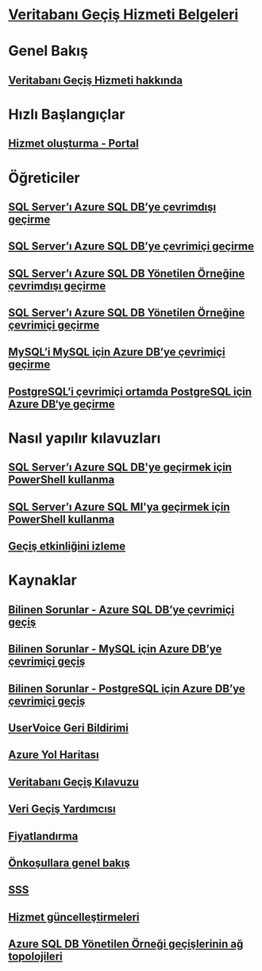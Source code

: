 # [Veritabanı Geçiş Hizmeti Belgeleri](index.yml)

# Genel Bakış
## [Veritabanı Geçiş Hizmeti hakkında](dms-overview.md)

# Hızlı Başlangıçlar
## [Hizmet oluşturma - Portal](quickstart-create-data-migration-service-portal.md)

# Öğreticiler
## [SQL Server’ı Azure SQL DB’ye çevrimdışı geçirme](tutorial-sql-server-to-azure-sql.md)
## [SQL Server’ı Azure SQL DB’ye çevrimiçi geçirme](tutorial-sql-server-azure-sql-online.md)
## [SQL Server’ı Azure SQL DB Yönetilen Örneğine çevrimdışı geçirme](tutorial-sql-server-to-managed-instance.md)
## [SQL Server’ı Azure SQL DB Yönetilen Örneğine çevrimiçi geçirme](tutorial-sql-server-managed-instance-online.md)
## [MySQL’i MySQL için Azure DB’ye çevrimiçi geçirme](tutorial-mysql-azure-mysql-online.md)
## [PostgreSQL’i çevrimiçi ortamda PostgreSQL için Azure DB‘ye geçirme](tutorial-postgresql-azure-postgresql-online.md)

# Nasıl yapılır kılavuzları
## [SQL Server’ı Azure SQL DB'ye geçirmek için PowerShell kullanma](howto-sql-server-to-azure-sql-powershell.md)
## [SQL Server’ı Azure SQL MI'ya geçirmek için PowerShell kullanma](howto-sql-server-to-azure-sql-mi-powershell.md)
## [Geçiş etkinliğini izleme](how-to-monitor-migration-activity.md)

# Kaynaklar
## [Bilinen Sorunlar - Azure SQL DB’ye çevrimiçi geçiş](known-issues-azure-sql-online.md)
## [Bilinen Sorunlar - MySQL için Azure DB’ye çevrimiçi geçiş](known-issues-azure-mysql-online.md)
## [Bilinen Sorunlar - PostgreSQL için Azure DB’ye çevrimiçi geçiş](known-issues-azure-postgresql-online.md)
## [UserVoice Geri Bildirimi](https://feedback.azure.com/forums/906100-azure-database-migration-service)
## [Azure Yol Haritası](https://azure.microsoft.com/roadmap/)
## [Veritabanı Geçiş Kılavuzu](https://aka.ms/datamigration)
## [Veri Geçiş Yardımcısı](https://aka.ms/dma)
## [Fiyatlandırma](https://aka.ms/dms-pricing)
## [Önkoşullara genel bakış](pre-reqs.md)
## [SSS](faq.md)
## [Hizmet güncelleştirmeleri](https://azure.microsoft.com/updates/?product=database-migration)
## [Azure SQL DB Yönetilen Örneği geçişlerinin ağ topolojileri](resource-network-topologies.md)
